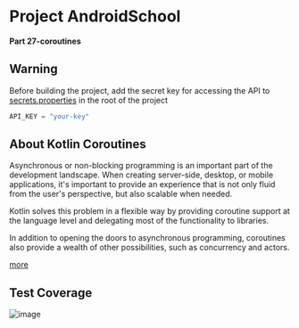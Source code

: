 # Project AndroidSchool 

**Part 27-coroutines**

## **Warning**

Before building the project, add the secret key for accessing the API to [secrets.properties](./secrets.properties) in the root of the project

```kotlin
API_KEY = "your-key"
```

## About Kotlin Coroutines

Asynchronous or non-blocking programming is an important part of the development landscape. When creating server-side, desktop, or mobile applications, it's important to provide an experience that is not only fluid from the user's perspective, but also scalable when needed.

Kotlin solves this problem in a flexible way by providing coroutine support at the language level and delegating most of the functionality to libraries.

In addition to opening the doors to asynchronous programming, coroutines also provide a wealth of other possibilities, such as concurrency and actors.

[more](https://kotlinlang.org/docs/coroutines-overview.html)

## Test Coverage

![image](https://github.com/user-attachments/assets/72a497ab-7ae5-48b6-9091-451e6b2df7a4)
